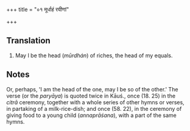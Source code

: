 +++
title = "०१ मूर्धाहं रयीणां"

+++
## Translation
1. May I be the head (*mūrdhán*) of riches, the head of my equals.

## Notes
Or, perhaps, 'I am the head of the one, may I be so of the other.' The  
verse (or the *paryāya*) is quoted twice in Kāuś., once (18. 25) in the  
*citrā* ceremony, together with a whole series of other hymns or verses,  
in partaking of a milk-rice-dish; and once (58. 22), in the ceremony of  
giving food to a young child (*annaprāśana*), with a part of the same  
hymns.
